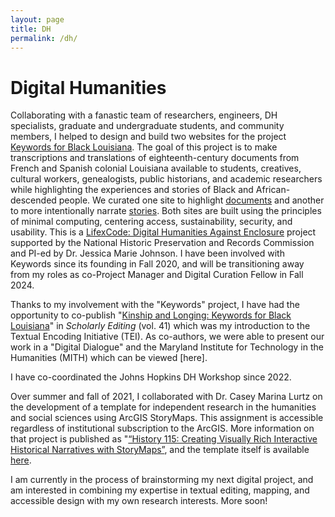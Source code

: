 ```yaml
---
layout: page
title: DH
permalink: /dh/
---
```

# Digital Humanities  
  
Collaborating with a fanastic team of researchers, engineers, DH specialists, graduate and undergraduate students, and community members, I helped to design and build two websites for the project [Keywords for Black Louisiana](https://keywordsforblacklouisiana.org/). The goal of this project is to make transcriptions and translations of eighteenth-century documents from French and Spanish colonial Louisiana available to students, creatives, cultural workers, genealogists, public historians, and academic researchers while highlighting the experiences and stories of Black and African-descended people. We curated one site to highlight [documents](https://docs.k4bl.org) and another to more intentionally narrate [stories](https://stories.k4bl.org). Both sites are built using the principles of minimal computing, centering access, sustainability, security, and usability. This is a [LifexCode: Digital Humanities Against Enclosure](https://lifexcode.org) project supported by the National Historic Preservation and Records Commission and PI-ed by Dr. Jessica Marie Johnson. I have been involved with Keywords since its founding in Fall 2020, and will be transitioning away from my roles as co-Project Manager and Digital Curation Fellow in Fall 2024.  
  
Thanks to my involvement with the "Keywords" project, I have had the opportunity to co-publish "[Kinship and Longing: Keywords for Black Louisiana](https://scholarlyediting.org/issues/41/kinship-and-longing/)" in *Scholarly Editing* (vol. 41) which was my introduction to the Textual Encoding Initiative (TEI). As co-authors, we were able to present our work in a "Digital Dialogue" and the Maryland Institute for Technology in the Humanities (MITH) which can be viewed [here].  
  
I have co-coordinated the Johns Hopkins DH Workshop since 2022.  
  
Over summer and fall of 2021, I collaborated with Dr. Casey Marina Lurtz on the development of a template for independent research in the humanities and social sciences using ArcGIS StoryMaps. This assignment is accessible regardless of institutional subscription to the ArcGIS. More information on that project is published as "[“History 115: Creating Visually Rich Interactive Historical Narratives with StoryMaps”](https://krieger.jhu.edu/writing-program/projects/history/), and the template itself is available [here](https://teaching-research-storymaps-gisanddata.hub.arcgis.com/).  
  
I am currently in the process of brainstorming my next digital project, and am interested in combining my expertise in textual editing, mapping, and accessible design with my own research interests. More soon!